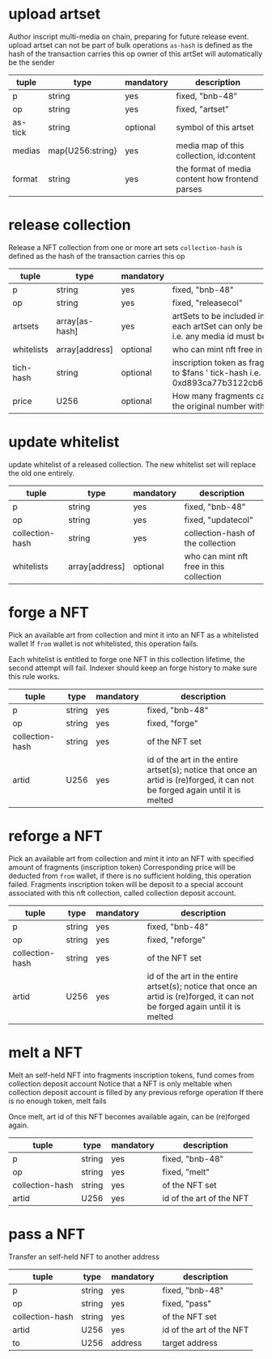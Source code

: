 # upload artset
Author inscript  multi-media on chain, preparing for future release event.
upload artset can not be part of bulk operations
`as-hash` is defined as the hash of the transaction carries this op
owner of this artSet will automatically be the sender

|tuple|type|mandatory|description|
|-|-|-|-|
|p|string|yes|fixed, "bnb-48"|
|op|string|yes|fixed, "artset"|
|as-tick|string|optional|symbol of this artset|
|medias|map{U256:string}|yes|media map of this collection, id:content|
|format|string|yes|the format of media content how frontend parses|

# release collection

Release a NFT collection from one or more art sets
`collection-hash` is defined as the hash of the transaction carries this op

|tuple|type|mandatory|description|
|-|-|-|-|
|p|string|yes|fixed, "bnb-48"|
|op|string|yes|fixed, "releasecol"|
|artsets|array[as-hash]|yes|artSets to be included in this collection; all artSets must be owned by the `from` address; each artSet can only be included in one collection;all artSets must not share media id i.e. any media id must be unique across all these artSets|
|whitelists|array[address]|optional|who can mint nft free in this collection|
|tich-hash|string|optional|inscription token as fragments of this collection; if not provided, tick-hash will be set to $fans ' tick-hash i.e. 0xd893ca77b3122cb6c480da7f8a12cb82e19542076f5895f21446258dc473a7c2 |
|price|U256|optional|How many fragments can one NFT be melt into, or forged with; this value should be the original number without decimals consideration.|

# update whitelist

update whitelist of a released collection. The new whitelist set will replace the old one entirely.

|tuple|type|mandatory|description|
|-|-|-|-|
|p|string|yes|fixed, "bnb-48"|
|op|string|yes|fixed, "updatecol"|
|collection-hash|string|yes|collection-hash of the collection|
|whitelists|array[address]|optional|who can mint nft free in this collection|


# forge a NFT

Pick an available art from collection and mint it into an NFT as a whitelisted wallet
If `from` wallet is not whitelisted, this operation fails.

Each whitelist is entitled to forge one NFT in this collection lifetime, the second attempt will fail. Indexer should keep an forge history to make sure this rule works.

|tuple|type|mandatory|description|
|-|-|-|-|
|p|string|yes|fixed, "bnb-48"|
|op|string|yes|fixed, "forge"|
|collection-hash|string|yes|of the NFT set|
|artid|U256|yes|id of the art in the entire artset(s); notice that once an artid is (re)forged, it can not be forged again until it is melted|

# reforge a NFT

Pick an available art from collection and mint it into an NFT with specified amount of fragments (inscription token) 
Corresponding price will be deducted from `from` wallet, if there is no sufficient holding, this operation failed.
Fragments inscription token will be deposit to a special account associated with this nft collection, called collection deposit account.

|tuple|type|mandatory|description|
|-|-|-|-|
|p|string|yes|fixed, "bnb-48"|
|op|string|yes|fixed, "reforge"|
|collection-hash|string|yes|of the NFT set|
|artid|U256|yes|id of the art in the entire artset(s); notice that once an artid is (re)forged, it can not be forged again until it is melted|


# melt a NFT

Melt an self-held NFT into fragments inscription tokens, fund comes from collection deposit account
Notice that a NFT is only meltable when collection deposit account is filled by any previous reforge operation
If there is no enough token, melt fails

Once melt, art id of this NFT becomes available again, can be (re)forged again.

|tuple|type|mandatory|description|
|-|-|-|-|
|p|string|yes|fixed, "bnb-48"|
|op|string|yes|fixed, "melt"|
|collection-hash|string|yes|of the NFT set|
|artid|U256|yes|id of the art of the NFT|

# pass a NFT

Transfer an self-held NFT to another address

|tuple|type|mandatory|description|
|-|-|-|-|
|p|string|yes|fixed, "bnb-48"|
|op|string|yes|fixed, "pass"|
|collection-hash|string|yes|of the NFT set|
|artid|U256|yes|id of the art of the NFT|
|to|U256|address|target address|

